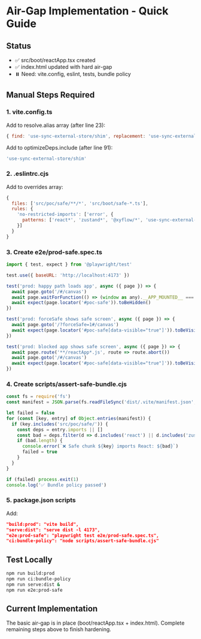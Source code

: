 # Air-Gap Implementation - Quick Guide

## Status
- ✅ src/boot/reactApp.tsx created
- ✅ index.html updated with hard air-gap
- ⏸️ Need: vite.config, eslint, tests, bundle policy

## Manual Steps Required

### 1. vite.config.ts
Add to resolve.alias array (after line 23):
```js
{ find: 'use-sync-external-store/shim', replacement: 'use-sync-external-store/shim/index.js' },
```

Add to optimizeDeps.include (after line 91):
```js
'use-sync-external-store/shim'
```

### 2. .eslintrc.cjs
Add to overrides array:
```js
{
  files: ['src/poc/safe/**/*', 'src/boot/safe-*.ts'],
  rules: {
    'no-restricted-imports': ['error', {
      patterns: ['react*', 'zustand*', '@xyflow/*', 'use-sync-external-store*', '../**/*store*']
    }]
  }
}
```

### 3. Create e2e/prod-safe.spec.ts
```js
import { test, expect } from '@playwright/test'

test.use({ baseURL: 'http://localhost:4173' })

test('prod: happy path loads app', async ({ page }) => {
  await page.goto('/#/canvas')
  await page.waitForFunction(() => (window as any).__APP_MOUNTED__ === true, { timeout: 5000 })
  await expect(page.locator('#poc-safe')).toBeHidden()
})

test('prod: forceSafe shows safe screen', async ({ page }) => {
  await page.goto('/?forceSafe=1#/canvas')
  await expect(page.locator('#poc-safe[data-visible="true"]')).toBeVisible()
})

test('prod: blocked app shows safe screen', async ({ page }) => {
  await page.route('**/reactApp*.js', route => route.abort())
  await page.goto('/#/canvas')
  await expect(page.locator('#poc-safe[data-visible="true"]')).toBeVisible({ timeout: 3000 })
})
```

### 4. Create scripts/assert-safe-bundle.cjs
```js
const fs = require('fs')
const manifest = JSON.parse(fs.readFileSync('dist/.vite/manifest.json', 'utf8'))

let failed = false
for (const [key, entry] of Object.entries(manifest)) {
  if (key.includes('src/poc/safe/')) {
    const deps = entry.imports || []
    const bad = deps.filter(d => d.includes('react') || d.includes('zustand') || d.includes('xyflow'))
    if (bad.length) {
      console.error(`❌ Safe chunk ${key} imports React: ${bad}`)
      failed = true
    }
  }
}

if (failed) process.exit(1)
console.log('✅ Bundle policy passed')
```

### 5. package.json scripts
Add:
```json
"build:prod": "vite build",
"serve:dist": "serve dist -l 4173",
"e2e:prod-safe": "playwright test e2e/prod-safe.spec.ts",
"ci:bundle-policy": "node scripts/assert-safe-bundle.cjs"
```

## Test Locally
```bash
npm run build:prod
npm run ci:bundle-policy
npm run serve:dist &
npm run e2e:prod-safe
```

## Current Implementation
The basic air-gap is in place (boot/reactApp.tsx + index.html).
Complete remaining steps above to finish hardening.
